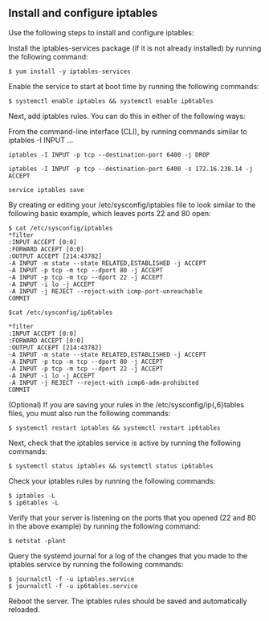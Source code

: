 

## Install and configure iptables
Use the following steps to install and configure iptables:

Install the iptables-services package (if it is not already installed) by running the following command:
```
$ yum install -y iptables-services
```
Enable the service to start at boot time by running the following commands:
```
$ systemctl enable iptables && systemctl enable ip6tables
```
Next, add iptables rules. You can do this in either of the following ways:

From the command-line interface (CLI), by running commands similar to iptables -I INPUT ...
```
iptables -I INPUT -p tcp --destination-port 6400 -j DROP

iptables -I INPUT -p tcp --destination-port 6400 -s 172.16.238.14 -j ACCEPT

service iptables save
```
By creating or editing your /etc/sysconfig/iptables file to look similar to the following basic example, which leaves ports 22 and 80 open:
```
$ cat /etc/sysconfig/iptables
*filter
:INPUT ACCEPT [0:0]
:FORWARD ACCEPT [0:0]
:OUTPUT ACCEPT [214:43782]
-A INPUT -m state --state RELATED,ESTABLISHED -j ACCEPT
-A INPUT -p tcp -m tcp --dport 80 -j ACCEPT
-A INPUT -p tcp -m tcp --dport 22 -j ACCEPT
-A INPUT -i lo -j ACCEPT
-A INPUT -j REJECT --reject-with icmp-port-unreachable
COMMIT
```
```
$cat /etc/sysconfig/ip6tables

*filter
:INPUT ACCEPT [0:0]
:FORWARD ACCEPT [0:0]
:OUTPUT ACCEPT [214:43782]
-A INPUT -m state --state RELATED,ESTABLISHED -j ACCEPT
-A INPUT -p tcp -m tcp --dport 80 -j ACCEPT
-A INPUT -p tcp -m tcp --dport 22 -j ACCEPT
-A INPUT -i lo -j ACCEPT
-A INPUT -j REJECT --reject-with icmp6-adm-prohibited
COMMIT
```
(Optional) If you are saving your rules in the /etc/sysconfig/ip{,6}tables files, you must also run the following commands:
```
$ systemctl restart iptables && systemctl restart ip6tables
```
Next, check that the iptables service is active by running the following commands:
```
$ systemctl status iptables && systemctl status ip6tables
```
Check your iptables rules by running the following commands:
```
$ iptables -L
$ ip6tables -L
```
Verify that your server is listening on the ports that you opened (22 and 80 in the above example) by running the following command:
```
$ netstat -plant
```
Query the systemd journal for a log of the changes that you made to the iptables service by running the following commands:
```
$ journalctl -f -u iptables.service
$ journalctl -f -u ip6tables.service
```
Reboot the server. The iptables rules should be saved and automatically reloaded.
